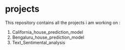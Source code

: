 # projects
This repository contains all the projects i am working on :
1. California_house_prediction_model
2. Bengaluru_house_prediction_model
3. Text_Sentimental_analysis
